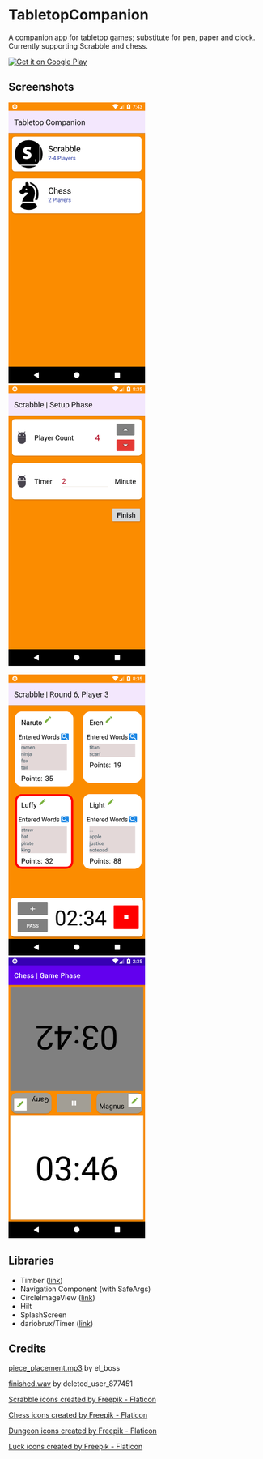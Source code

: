 # TabletopCompanion 

A companion app for tabletop games; substitute for pen, paper and clock. Currently supporting Scrabble and chess.

[<img alt="Get it on Google Play" height="80" src="https://play.google.com/intl/en_us/badges/images/generic/en_badge_web_generic.png" />](https://play.google.com/store/apps/details?id=com.burakcanduzcan.tabletopcompanion)
 
## Screenshots
<img src="screenshots/ss_menu.png" width="270" height="555"/> <img src="screenshots/ss_setup.png" width="270" height="555"/> 

<img src="screenshots/ss_scrabble_game.png" width="270" height="555"/> <img src="screenshots/ss_chess_game.png" width="270" height="555"/>


## Libraries
- Timber ([link](https://github.com/JakeWharton/timber))
- Navigation Component (with SafeArgs)
- CircleImageView ([link](https://github.com/hdodenhof/CircleImageView)) 
- Hilt
- SplashScreen
- dariobrux/Timer ([link](https://github.com/dariobrux/Timer)) 

## Credits
[piece_placement.mp3](https://freesound.org/people/el_boss/sounds/546119/) by el_boss

[finished.wav](https://freesound.org/people/InspectorJ/sounds/398194/) by deleted_user_877451

<a href="https://www.flaticon.com/free-icons/scrabble" title="scrabble icons">Scrabble icons created by Freepik - Flaticon</a>

<a href="https://www.flaticon.com/free-icons/chess" title="chess icons">Chess icons created by Freepik - Flaticon</a>

<a href="https://www.flaticon.com/free-icons/dungeon" title="dungeon icons">Dungeon icons created by Freepik - Flaticon</a>

<a href="https://www.flaticon.com/free-icons/luck" title="luck icons">Luck icons created by Freepik - Flaticon</a>
